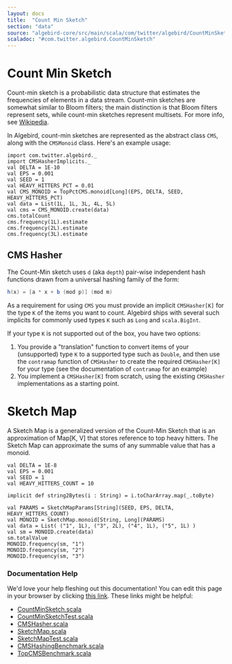 ```yaml
---
layout: docs
title:  "Count Min Sketch"
section: "data"
source: "algebird-core/src/main/scala/com/twitter/algebird/CountMinSketch.scala"
scaladoc: "#com.twitter.algebird.CountMinSketch"
---
```


# Count Min Sketch

Count-min sketch is a probabilistic data structure that estimates the frequencies of elements in a data stream. Count-min sketches are somewhat similar to Bloom filters; the main distinction is that Bloom filters represent sets, while count-min sketches represent multisets. For more info, see [Wikipedia](https://en.wikipedia.org/wiki/Count%E2%80%93min_sketch).

In Algebird, count-min sketches are represented as the abstract class `CMS`, along with the `CMSMonoid` class. Here's an example usage:

```tut:book
import com.twitter.algebird._
import CMSHasherImplicits._
val DELTA = 1E-10
val EPS = 0.001
val SEED = 1
val HEAVY_HITTERS_PCT = 0.01
val CMS_MONOID = TopPctCMS.monoid[Long](EPS, DELTA, SEED, HEAVY_HITTERS_PCT)
val data = List(1L, 1L, 3L, 4L, 5L)
val cms = CMS_MONOID.create(data)
cms.totalCount
cms.frequency(1L).estimate
cms.frequency(2L).estimate
cms.frequency(3L).estimate
```

## CMS Hasher

The Count-Min sketch uses `d` (aka `depth`) pair-wise independent hash functions drawn from a universal hashing family of the form:

```scala
h(x) = [a * x + b (mod p)] (mod m)
```

As a requirement for using `CMS` you must provide an implicit `CMSHasher[K]` for the type `K` of the items you want to count.  Algebird ships with several such implicits for commonly used types `K` such as `Long` and `scala.BigInt`.

If your type `K` is not supported out of the box, you have two options:

1. You provide a "translation" function to convert items of your (unsupported) type `K` to a supported type such as `Double`, and then use the `contramap` function of `CMSHasher` to create the required `CMSHasher[K]` for your type (see the documentation of `contramap` for an example)
2. You implement a `CMSHasher[K]` from scratch, using the existing `CMSHasher` implementations as a starting point.

# Sketch Map

A Sketch Map is a generalized version of the Count-Min Sketch that is an approximation of Map[K, V] that stores reference to top heavy hitters. The Sketch Map can approximate the sums of any summable value that has a monoid.

```tut:book
val DELTA = 1E-8
val EPS = 0.001
val SEED = 1
val HEAVY_HITTERS_COUNT = 10

implicit def string2Bytes(i : String) = i.toCharArray.map(_.toByte)

val PARAMS = SketchMapParams[String](SEED, EPS, DELTA, HEAVY_HITTERS_COUNT)
val MONOID = SketchMap.monoid[String, Long](PARAMS)
val data = List( ("1", 1L), ("3", 2L), ("4", 1L), ("5", 1L) )
val sm = MONOID.create(data)
sm.totalValue
MONOID.frequency(sm, "1")
MONOID.frequency(sm, "2")
MONOID.frequency(sm, "3")
```

### Documentation Help

We'd love your help fleshing out this documentation! You can edit this page in your browser by clicking [this link](https://github.com/twitter/algebird/edit/develop/docs/src/main/tut/datatypes/approx/countminsketch.md). These links might be helpful:

- [CountMinSketch.scala](https://github.com/twitter/algebird/blob/develop/algebird-core/src/main/scala/com/twitter/algebird/CountMinSketch.scala)
- [CountMinSketchTest.scala](https://github.com/twitter/algebird/blob/develop/algebird-test/src/test/scala/com/twitter/algebird/CountMinSketchTest.scala)
- [CMSHasher.scala](https://github.com/twitter/algebird/blob/develop/algebird-core/src/main/scala/com/twitter/algebird/CMSHasher.scala)
- [SketchMap.scala](https://github.com/twitter/algebird/blob/develop/algebird-core/src/main/scala/com/twitter/algebird/SketchMap.scala)
- [SketchMapTest.scala](https://github.com/twitter/algebird/blob/develop/algebird-test/src/test/scala/com/twitter/algebird/SketchMapTest.scala)
- [CMSHashingBenchmark.scala](https://github.com/twitter/algebird/blob/develop/algebird-benchmark/src/main/scala/com/twitter/algebird/benchmark/CMSHashingBenchmark.scala)
- [TopCMSBenchmark.scala](https://github.com/twitter/algebird/blob/develop/algebird-benchmark/src/main/scala/com/twitter/algebird/benchmark/TopCMSBenchmark.scala)
